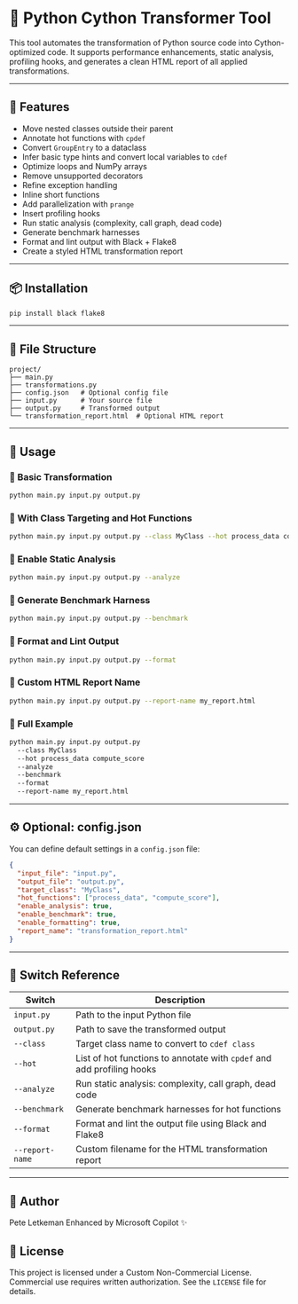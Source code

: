 # 🔧 Python Cython Transformer Tool

This tool automates the transformation of Python source code into Cython-optimized code. It supports performance enhancements, static analysis, profiling hooks, and generates a clean HTML report of all applied transformations.

---

## 🚀 Features

- Move nested classes outside their parent
- Annotate hot functions with `cpdef`
- Convert `GroupEntry` to a dataclass
- Infer basic type hints and convert local variables to `cdef`
- Optimize loops and NumPy arrays
- Remove unsupported decorators
- Refine exception handling
- Inline short functions
- Add parallelization with `prange`
- Insert profiling hooks
- Run static analysis (complexity, call graph, dead code)
- Generate benchmark harnesses
- Format and lint output with Black + Flake8
- Create a styled HTML transformation report

---

## 📦 Installation

```bash
pip install black flake8
```

---

## 📁 File Structure

```
project/
├── main.py
├── transformations.py
├── config.json   # Optional config file
├── input.py      # Your source file
├── output.py     # Transformed output
└── transformation_report.html  # Optional HTML report
```

---

## 🧪 Usage

### 🔹 Basic Transformation

```bash
python main.py input.py output.py
```

### 🔹 With Class Targeting and Hot Functions

```bash
python main.py input.py output.py --class MyClass --hot process_data compute_score
```

### 🔹 Enable Static Analysis

```bash
python main.py input.py output.py --analyze
```

### 🔹 Generate Benchmark Harness

```bash
python main.py input.py output.py --benchmark
```

### 🔹 Format and Lint Output

```bash
python main.py input.py output.py --format
```

### 🔹 Custom HTML Report Name

```bash
python main.py input.py output.py --report-name my_report.html
```

### 🔹 Full Example

```bash
python main.py input.py output.py
  --class MyClass
  --hot process_data compute_score
  --analyze
  --benchmark
  --format
  --report-name my_report.html
```

---

## ⚙️ Optional: config.json

You can define default settings in a `config.json` file:

```json
{
  "input_file": "input.py",
  "output_file": "output.py",
  "target_class": "MyClass",
  "hot_functions": ["process_data", "compute_score"],
  "enable_analysis": true,
  "enable_benchmark": true,
  "enable_formatting": true,
  "report_name": "transformation_report.html"
}
```

---

## 🧾 Switch Reference

| Switch          | Description                                                            |
| --------------- | ---------------------------------------------------------------------- |
| `input.py`      | Path to the input Python file                                          |
| `output.py`     | Path to save the transformed output                                    |
| `--class`       | Target class name to convert to `cdef class`                           |
| `--hot`         | List of hot functions to annotate with `cpdef` and add profiling hooks |
| `--analyze`     | Run static analysis: complexity, call graph, dead code                 |
| `--benchmark`   | Generate benchmark harnesses for hot functions                         |
| `--format`      | Format and lint the output file using Black and Flake8                 |
| `--report-name` | Custom filename for the HTML transformation report                     |

---

## 🧠 Author

Pete Letkeman
Enhanced by Microsoft Copilot ✨

## 📜 License

This project is licensed under a Custom Non-Commercial License. Commercial use requires written authorization. See the `LICENSE` file for details.
